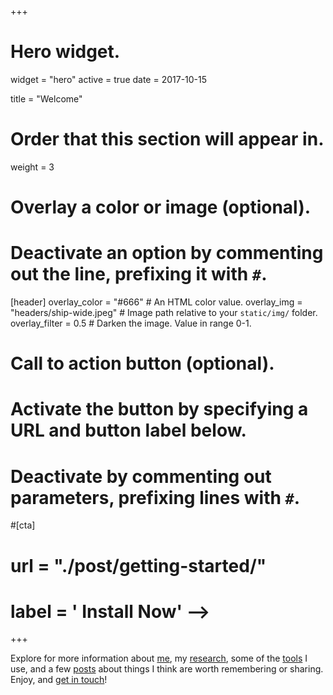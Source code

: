 +++
# Hero widget.
widget = "hero"
active = true
date = 2017-10-15

title = "Welcome"

# Order that this section will appear in.
weight = 3

# Overlay a color or image (optional).
#   Deactivate an option by commenting out the line, prefixing it with `#`.
[header]
  overlay_color = "#666"  # An HTML color value.
  overlay_img = "headers/ship-wide.jpeg"  # Image path relative to your `static/img/` folder.
  overlay_filter = 0.5  # Darken the image. Value in range 0-1.

# Call to action button (optional).
#   Activate the button by specifying a URL and button label below.
#   Deactivate by commenting out parameters, prefixing lines with `#`.
#[cta]
#  url = "./post/getting-started/"
#  label = '<i class="fa fa-download"></i> Install Now' -->
+++

Explore for more information about <a href="/about/">me</a>, my <a href="/projects/#research">research</a>, some of the <a href="/tools/">tools</a> I use, and a few <a href="/post/">posts</a> about things I think are worth remembering or sharing. Enjoy, and <a href="/contact/">get in touch</a>!

<!-- <div align='center'>

  <h4 style="color:white">
    Hello and welcome to my website! There's a lot of information here about <a style="color:rgb(70, 70, 70)" href="/about/">me</a>, my <a style="color:rgb(70, 70, 70)"  href="/projects/#research">research</a>, some of the <a style="color:rgb(70, 70, 70)" href="/tools/">tools</a> I use, and a few <a style="color:rgb(70, 70, 70)" href="/post/">posts</a> about things I think are worth remembering or sharing. Enjoy!
  </h4>

</div> -->

